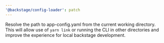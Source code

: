 ```yaml
---
'@backstage/config-loader': patch
---
```


Resolve the path to app-config.yaml from the current working directory. This will allow use of `yarn link` or running the CLI in other directories and improve the experience for local backstage development.
